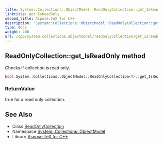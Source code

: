 ```yaml
---
title: System::Collections::ObjectModel::ReadOnlyCollection::get_IsReadOnly method
linktitle: get_IsReadOnly
second_title: Aspose.TeX for C++
description: 'System::Collections::ObjectModel::ReadOnlyCollection::get_IsReadOnly method. Checks if collection is read only in C++.'
type: docs
weight: 400
url: /cpp/system.collections.objectmodel/readonlycollection/get_isreadonly/
---
```

## ReadOnlyCollection::get_IsReadOnly method


Checks if collection is read only.

```cpp
bool System::Collections::ObjectModel::ReadOnlyCollection<T>::get_IsReadOnly() const override
```


### ReturnValue

true for a read only collection.

## See Also

* Class [ReadOnlyCollection](../)
* Namespace [System::Collections::ObjectModel](../../)
* Library [Aspose.TeX for C++](../../../)
